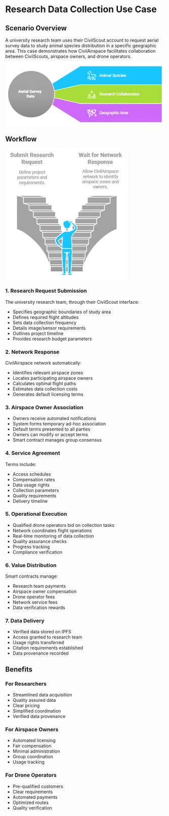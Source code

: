 # Research Data Collection Use Case

## Scenario Overview
A university research team uses their CivilScout account to request aerial survey data to study animal species distribution in a specific geographic area. This case demonstrates how CivilAirspace facilitates collaboration between CivilScouts, airspace owners, and drone operators.

![Aerial Survey Data](/docs/images/AerialSurveyData.png)

## Workflow

![How to Initiate Research](../images/Howtoinitiateresearch.png)

### 1. Research Request Submission
The university research team, through their CivilScout interface:
- Specifies geographic boundaries of study area
- Defines required flight altitudes
- Sets data collection frequency
- Details image/sensor requirements
- Outlines project timeline
- Provides research budget parameters

### 2. Network Response
CivilAirspace network automatically:
- Identifies relevant airspace zones
- Locates participating airspace owners
- Calculates optimal flight paths
- Estimates data collection costs
- Generates default licensing terms

### 3. Airspace Owner Association
- Owners receive automated notifications
- System forms temporary ad-hoc association
- Default terms presented to all parties
- Owners can modify or accept terms
- Smart contract manages group consensus

### 4. Service Agreement
Terms include:
- Access schedules
- Compensation rates
- Data usage rights
- Collection parameters
- Quality requirements
- Delivery timeline

### 5. Operational Execution
- Qualified drone operators bid on collection tasks
- Network coordinates flight operations
- Real-time monitoring of data collection
- Quality assurance checks
- Progress tracking
- Compliance verification

### 6. Value Distribution
Smart contracts manage:
- Research team payments
- Airspace owner compensation
- Drone operator fees
- Network service fees
- Data verification rewards

### 7. Data Delivery
- Verified data stored on IPFS
- Access granted to research team
- Usage rights transferred
- Citation requirements established
- Data provenance recorded

## Benefits

### For Researchers
- Streamlined data acquisition
- Quality assured data
- Clear pricing
- Simplified coordination
- Verified data provenance

### For Airspace Owners
- Automated licensing
- Fair compensation
- Minimal administration
- Group coordination
- Usage tracking

### For Drone Operators
- Pre-qualified customers
- Clear requirements
- Automated payments
- Optimized routes
- Quality verification